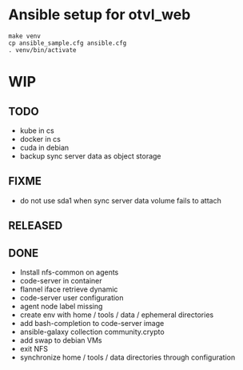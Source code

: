 # Ansible setup for otvl_web

    make venv
    cp ansible_sample.cfg ansible.cfg
    . venv/bin/activate

# WIP

## TODO

- kube in cs
- docker in cs
- cuda in debian
- backup sync server data as object storage

## FIXME

- do not use sda1 when sync server data volume fails to attach

## RELEASED
  
## DONE

- Install nfs-common on agents
- code-server in container
- flannel iface retrieve dynamic
- code-server user configuration
- agent node label missing
- create env with home / tools / data / ephemeral directories
- add bash-completion to code-server image
- ansible-galaxy collection community.crypto
- add swap to debian VMs
- exit NFS
- synchronize home / tools / data directories through configuration

